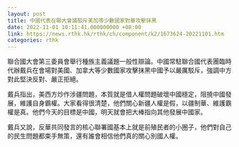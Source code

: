```yaml
---
layout: post
title: 中國代表在聯大會議駁斥美加等少數國家對華攻擊抺黑
date: 2022-11-01 10:11:41.000000000 +08:00
link: https://news.rthk.hk/rthk/ch/component/k2/1673624-20221101.htm
categories: rthk
---
```


聯合國大會第三委員會舉行種族主義議題一般性辯論。中國常駐聯合國代表團臨時代辦戴兵在會場對美國、加拿大等少數國家攻擊抹黑中國予以嚴厲駁斥，強調中方對此堅決反對、嚴正拒絕。

戴兵指出，美西方炒作涉疆問題，本質就是借人權問題破壞中國穩定，阻撓中國發展，維護自身霸權。大家看得很清楚，他們關心新疆人權是假，以疆制華、維護霸權是真。他們今天的目標是中國，明天就會把大棒指向其他發展中國家。 

戴兵又說，反華共同發言的核心聯署國基本上就是前殖民者的小圈子，他們對自己的民生問題都束手無策，還有誰會相信他們真的關心別國人權。
